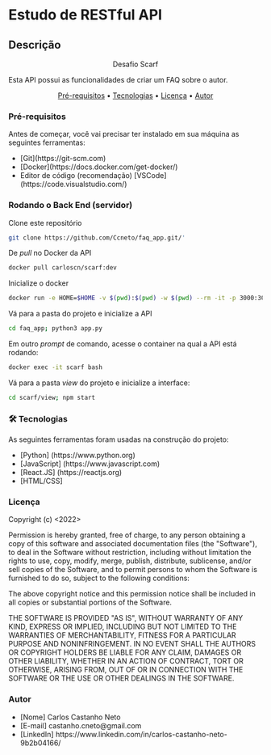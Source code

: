 <h1>Estudo de RESTful API</h1>

<h2>Descrição</h2>
<p align="center">Desafio Scarf</p>

<p>Esta API possui as funcionalidades de criar um FAQ sobre o autor.</p>

<p align="center">
    <a href="#prerequisites">Pré-requisitos</a> •
    <a href="#technologies">Tecnologias</a> • 
    <a href="#license">Licença</a> • 
    <a href="#author">Autor</a>
</p>

<h3 id="prerequisites">Pré-requisitos</h3>
Antes de começar, você vai precisar ter instalado em sua máquina as seguintes ferramentas:
<ul>
    <li>[Git](https://git-scm.com)</li>
    <li>[Docker](https://docs.docker.com/get-docker/)</li>
    <li>Editor de código (recomendação) [VSCode](https://code.visualstudio.com/)</li>
</ul>

<h3>Rodando o Back End (servidor)</h3>

Clone este repositório<br/>
```bash
git clone https://github.com/Ccneto/faq_app.git/'
```

De <i>pull</i> no Docker da API<br/>
```bash
docker pull carloscn/scarf:dev
```

Inicialize o docker<br/>
```bash
docker run -e HOME=$HOME -v $(pwd):$(pwd) -w $(pwd) --rm -it -p 3000:3000 --name scarf carloscn/scarf:dev
```

Vá para a pasta do projeto e inicialize a API<br/>
```bash
cd faq_app; python3 app.py
```

Em outro <i>prompt</i> de comando, acesse o container na qual a API está rodando:<br/>
```bash
docker exec -it scarf bash
```

Vá para a pasta <i>view</i> do projeto e inicialize a interface:<br/>
```bash
cd scarf/view; npm start
```

<h3 id="technologies">🛠 Tecnologias</h3>

As seguintes ferramentas foram usadas na construção do projeto:

<ul>
    <li>[Python] (https://www.python.org)</li>
    <li>[JavaScript] (https://www.javascript.com)</li>
    <li>[React.JS] (https://reactjs.org)</li>
    <li>[HTML/CSS]</li>
</ul>

<h3 id="license">Licença</h3>
Copyright (c) <2022> <Carlos Castanho Neto>

Permission is hereby granted, free of charge, to any person obtaining a copy
of this software and associated documentation files (the "Software"), to deal
in the Software without restriction, including without limitation the rights
to use, copy, modify, merge, publish, distribute, sublicense, and/or sell
copies of the Software, and to permit persons to whom the Software is
furnished to do so, subject to the following conditions:

The above copyright notice and this permission notice shall be included in all
copies or substantial portions of the Software.

THE SOFTWARE IS PROVIDED "AS IS", WITHOUT WARRANTY OF ANY KIND, EXPRESS OR
IMPLIED, INCLUDING BUT NOT LIMITED TO THE WARRANTIES OF MERCHANTABILITY,
FITNESS FOR A PARTICULAR PURPOSE AND NONINFRINGEMENT. IN NO EVENT SHALL THE
AUTHORS OR COPYRIGHT HOLDERS BE LIABLE FOR ANY CLAIM, DAMAGES OR OTHER
LIABILITY, WHETHER IN AN ACTION OF CONTRACT, TORT OR OTHERWISE, ARISING FROM,
OUT OF OR IN CONNECTION WITH THE SOFTWARE OR THE USE OR OTHER DEALINGS IN THE
SOFTWARE.

<h3 id="author">Autor</h3>
<ul>
    <li>[Nome] Carlos Castanho Neto </li>
    <li>[E-mail] castanho.cneto@gmail.com</li>
    <li>[LinkedIn] https://www.linkedin.com/in/carlos-castanho-neto-9b2b04166/</li>
</ul>
